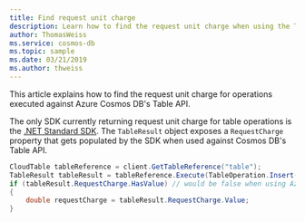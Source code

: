 ```yaml
---
title: Find request unit charge
description: Learn how to find the request unit charge when using the Table API
author: ThomasWeiss
ms.service: cosmos-db
ms.topic: sample
ms.date: 03/21/2019
ms.author: thweiss
---
```


This article explains how to find the request unit charge for operations executed against Azure Cosmos DB's Table API.

The only SDK currently returning request unit charge for table operations is the [.NET Standard SDK](https://www.nuget.org/packages/Microsoft.Azure.Cosmos.Table). The `TableResult` object exposes a `RequestCharge` property that gets populated by the SDK when used against Cosmos DB's Table API.

```csharp
CloudTable tableReference = client.GetTableReference("table");
TableResult tableResult = tableReference.Execute(TableOperation.Insert(new DynamicTableEntity("partitionKey", "rowKey")));
if (tableResult.RequestCharge.HasValue) // would be false when using Azure Storage Tables
{
    double requestCharge = tableResult.RequestCharge.Value;
}
```